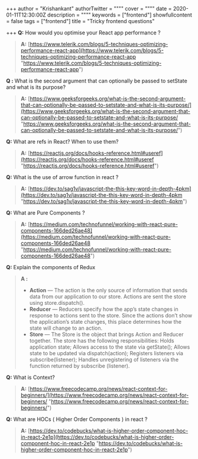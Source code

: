 +++
author = "Krishankant"
authorTwitter = "\"\""
cover = "\"\""
date = 2020-01-11T12:30:00Z
description = "\"\""
keywords = ["frontend"]
showfullcontent = false
tags = ["frontend"]
title = "Tricky frontend questions"

+++
**Q:** How would you optimise your React app performance ?

> **A:** [https://www.telerik.com/blogs/5-techniques-optimizing-performance-react-app](https://www.telerik.com/blogs/5-techniques-optimizing-performance-react-app "https://www.telerik.com/blogs/5-techniques-optimizing-performance-react-app")

**Q :** What is the second argument that can optionally be passed to setState and what is its purpose?

> **A:** [https://www.geeksforgeeks.org/what-is-the-second-argument-that-can-optionally-be-passed-to-setstate-and-what-is-its-purpose/](https://www.geeksforgeeks.org/what-is-the-second-argument-that-can-optionally-be-passed-to-setstate-and-what-is-its-purpose/ "https://www.geeksforgeeks.org/what-is-the-second-argument-that-can-optionally-be-passed-to-setstate-and-what-is-its-purpose/")

**Q:** What are refs in React? When to use them?

> **A:** [https://reactjs.org/docs/hooks-reference.html#useref](https://reactjs.org/docs/hooks-reference.html#useref "https://reactjs.org/docs/hooks-reference.html#useref")

**Q:** What is the use of arrow function in react ?

> **A:** [https://dev.to/sag1v/javascript-the-this-key-word-in-depth-4pkm](https://dev.to/sag1v/javascript-the-this-key-word-in-depth-4pkm "https://dev.to/sag1v/javascript-the-this-key-word-in-depth-4pkm")

**Q:** What are Pure Components ?

> **A:** [https://medium.com/technofunnel/working-with-react-pure-components-166ded26ae48](https://medium.com/technofunnel/working-with-react-pure-components-166ded26ae48 "https://medium.com/technofunnel/working-with-react-pure-components-166ded26ae48")

**Q:** Explain the components of Redux

> **A :**
>
> * **Action** — The action is the only source of information that sends data from our application to our store. Actions are sent the store using store.dispatch().
> * **Reducer** — Reducers specify how the app’s state changes in response to actions sent to the store. Since the actions don’t show the application’s state changes, this place determines how the state will change to an action.
> * **Store** — The Store is the object that brings Action and Reducer together. The store has the following responsibilities: Holds application state; Allows access to the state via getState(); Allows state to be updated via dispatch(action); Registers listeners via subscribe(listener); Handles unregistering of listeners via the function returned by subscribe (listener).

**Q:** What is Context?

> **A:** [https://www.freecodecamp.org/news/react-context-for-beginners/](https://www.freecodecamp.org/news/react-context-for-beginners/ "https://www.freecodecamp.org/news/react-context-for-beginners/")

**Q:** What are HOCs ( Higher Order Components ) in react ?

> **A:** [https://dev.to/codebucks/what-is-higher-order-component-hoc-in-react-2e1p](https://dev.to/codebucks/what-is-higher-order-component-hoc-in-react-2e1p "https://dev.to/codebucks/what-is-higher-order-component-hoc-in-react-2e1p")